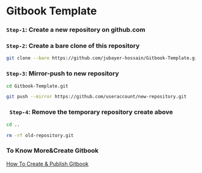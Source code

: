 # Gitbook Template

### `Step-1`: Create a new repository on github.com  

### `Step-2`: Create a bare clone of this repository
```bash
git clone --bare https://github.com/jubayer-hossain/Gitbook-Template.git
```
### `Step-3`: Mirror-push to new repository
```bash
cd Gitbook-Template.git
```
```bash
git push --mirror https://github.com/useraccount/new-repository.git
```

### ` Step-4`: Remove the temporary repository create above  
```bash
cd ..
```
```bash 
rm -rf old-repository.git
```
### To Know More&Create Gitbook
[How To Create & Publish Gitbook](https://medium.com/@rebeccapeltz/publish-your-book-online-with-gitbook-fc0ce9b7f12)
